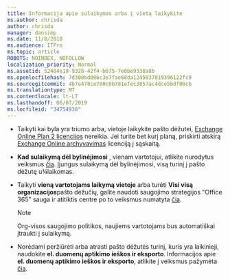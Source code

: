 ```yaml
---
title: Informacija apie sulaikymas arba į vietą laikykite
ms.author: chrisda
author: chrisda
manager: dansimp
ms.date: 11/8/2018
ms.audience: ITPro
ms.topic: article
ROBOTS: NOINDEX, NOFOLLOW
localization_priority: Normal
ms.assetid: 52484e19-9328-42f4-b675-7e0be9338a8b
ms.openlocfilehash: 7d300bd006c3e7fae68da1245037819396122fc9
ms.sourcegitcommit: 4b7e478ce700c0b781efec3857ac4dce5bdf00c6
ms.translationtype: MT
ms.contentlocale: lt-LT
ms.lasthandoff: 06/07/2019
ms.locfileid: "34754938"
---
```

- Taikyti kai byla yra triumo arba, vietoje laikykite pašto dėžutei, [Exchange Online Plan 2 licencijos](https://docs.microsoft.com/office365/servicedescriptions/office-365-platform-service-description/office-365-plan-options) nereikia. Jei turite bet kurį planą, priskirti atskirą [Exchange Online archyvavimas](https://docs.microsoft.com/office365/servicedescriptions/exchange-online-archiving-service-description/exchange-online-archiving-service-description) licenciją į sąskaitą. 
    
- **Kad sulaikymą dėl bylinėjimosi** , vienam vartotojui, atlikite nurodytus veiksmus [čia](https://docs.microsoft.com/office365/SecurityCompliance/place-a-mailbox-on-litigation-hold). Įjungus sulaikymą dėl bylinėjimosi, visą turinį į pašto dėžutę u¾laikomas.
    
- Taikyti **vieną vartotojams laikymą vietoje** arba turėti **Visi visą organizacijos**pašto dėžučių, galite naudoti saugojimo strategijos "Office 365" sauga ir atitiktis centre po to veiksmus numatyta [čia](https://docs.microsoft.com/Office365/securitycompliance/retention-policies ).
    
    > [!NOTE]
    > Org-visos saugojimo politikos, naujiems vartotojams bus automatiškai įtraukti į sulaikymą. 
  
- Norėdami peržiūrėti arba atrasti pašto dėžutės turinį, kuris yra laikinieji, naudokite **el. duomenų aptikimo ieškos ir eksporto**. Informacijos apie **el. duomenų aptikimo ieškos ir eksporto**, atlikite į veiksmus pažymėta [čia](https://docs.microsoft.com/office365/securitycompliance/export-search-results).
    

